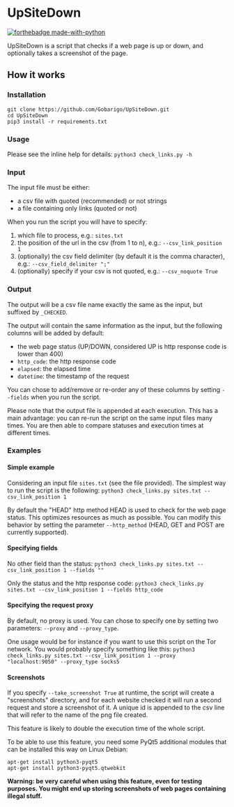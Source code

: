 # UpSiteDown
[![forthebadge made-with-python](http://ForTheBadge.com/images/badges/made-with-python.svg)](https://www.python.org/)

UpSiteDown is a script that checks if a web page is up or down, and optionally takes a screenshot of the page.

## How it works

### Installation

```
git clone https://github.com/Gobarigo/UpSiteDown.git
cd UpSiteDown
pip3 install -r requirements.txt
```

### Usage

Please see the inline help for details:
`python3 check_links.py -h`

### Input

The input file must be either:
* a csv file with quoted (recommended) or not strings
* a file containing only links (quoted or not)

When you run the script you will have to specify:
1. which file to process, e.g.: `sites.txt`
2. the position of the url in the csv (from 1 to n), e.g.: `--csv_link_position 1`
3. (optionally) the csv field delimiter (by default it is the comma character), e.g.: `--csv_field_delimiter ";"`
4. (optionally) specify if your csv is not quoted, e.g.: `--csv_noquote True`

### Output

The output will be a csv file name exactly the same as the input, but suffixed by `_CHECKED`.

The output will contain the same information as the input, but the following columns will be added by default:
- the web page status (UP/DOWN, considered UP is http response code is lower than 400)
- `http_code`: the http response code
- `elapsed`: the elapsed time
- `datetime`: the timestamp of the request

You can chose to add/remove or re-order any of these columns by setting `--fields` when you run the script.

Please note that the output file is appended at each execution. This has a main advantage: you can re-run the script on the same
input files many times. You are then able to compare statuses and execution times at different times. 

### Examples

#### Simple example 

Considering an input file `sites.txt` (see the file provided).
The simplest way to run the script is the following: 
`python3 check_links.py sites.txt --csv_link_position 1`

By default the "HEAD" http method HEAD is used to check for the web page status.
This optimizes resources as much as possible. You can modify this behavior by setting the parameter
`--http_method` (HEAD, GET and POST are currently supported). 

#### Specifying fields

No other field than the status:
`python3 check_links.py sites.txt --csv_link_position 1 --fields ""`

Only the status and the http response code:
`python3 check_links.py sites.txt --csv_link_position 1 --fields http_code`

#### Specifying the request proxy

By default, no proxy is used. You can chose to specify one by setting two parameters: `--proxy` and `--proxy_type`.

One usage would be for instance if you want to use this script on the Tor network. You would probably specify something like this:
`python3 check_links.py sites.txt --csv_link_position 1 --proxy "localhost:9050" --proxy_type socks5`

#### Screenshots

If you specify `--take_screenshot True` at runtime, the script will create a "screenshots" directory, and for each website checked
it will run a second request and store a screenshot of it. A unique id is appended to the csv line that will refer to the name of the png file created.

This feature is likely to double the execution time of the whole script.

To be able to use this feature, you need some PyQt5 additional modules that can be installed this way on Linux Debian:
```
apt-get install python3-pyqt5
apt-get install python3-pyqt5.qtwebkit
```

**Warning: be very careful when using this feature, even for testing purposes. You might end up storing screenshots of
web pages containing illegal stuff.**